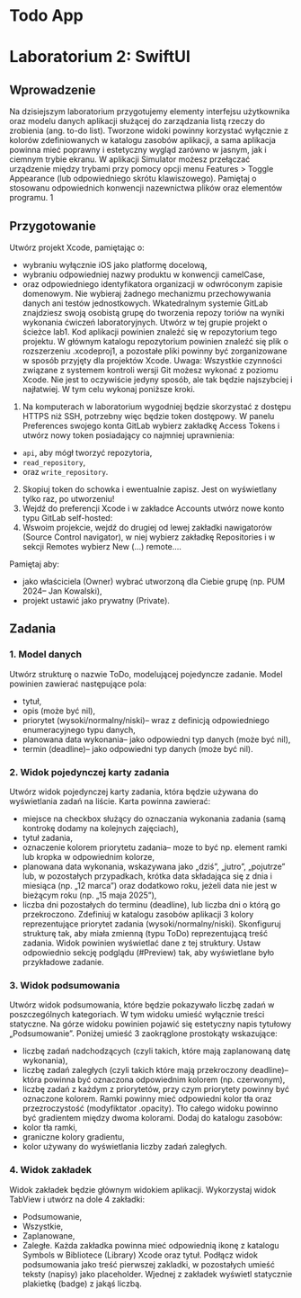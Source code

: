 # Todo App

# Laboratorium 2: SwiftUI
## Wprowadzenie
 Na dzisiejszym laboratorium przygotujemy elementy interfejsu użytkownika oraz modelu
 danych aplikacji służącej do zarządzania listą rzeczy do zrobienia (ang. to-do list).
 Tworzone widoki powinny korzystać wyłącznie z kolorów zdefiniowanych w katalogu
 zasobów aplikacji, a sama aplikacja powinna mieć poprawny i estetyczny wygląd zarówno
 w jasnym, jak i ciemnym trybie ekranu. W aplikacji Simulator możesz przełączać
 urządzenie między trybami przy pomocy opcji menu Features > Toggle Appearance (lub
 odpowiedniego skrótu klawiszowego).
 Pamiętaj o stosowanu odpowiednich konwencji nazewnictwa plików oraz elementów
 programu.
 1
## Przygotowanie
 Utwórz projekt Xcode, pamiętając o:
 - wybraniu wyłącznie iOS jako platformę docelową,
 - wybraniu odpowiedniej nazwy produktu w konwencji camelCase,
 - oraz odpowiedniego identyfikatora organizacji w odwróconym zapisie domenowym.
 Nie wybieraj żadnego mechanizmu przechowywania danych ani testów jednostkowych.
 Wkatedralnym systemie GitLab znajdziesz swoją osobistą grupę do tworzenia repozy
toriów na wyniki wykonania ćwiczeń laboratoryjnych.
 Utwórz w tej grupie projekt o ścieżce lab1. Kod aplikacji powinien znaleźć się w
 repozytorium tego projektu. W głównym katalogu repozytorium powinien znaleźć się
 plik o rozszerzeniu .xcodeproj1, a pozostałe pliki powinny być zorganizowane w sposób
 przyjęty dla projektów Xcode.
 Uwaga: Wszystkie czynności związane z systemem kontroli wersji Git możesz wykonać
 z poziomu Xcode. Nie jest to oczywiście jedyny sposób, ale tak będzie najszybciej i
 najłatwiej. W tym celu wykonaj poniższe kroki.
1. Na komputerach w laboratorium wygodniej będzie skorzystać z dostępu HTTPS
 niż SSH, potrzebny więc będzie token dostępowy. W panelu Preferences swojego
 konta GitLab wybierz zakładkę Access Tokens i utwórz nowy token posiadający co
 najmniej uprawnienia:
- `api`, aby mógł tworzyć repozytoria,
- `read_repository`,
- oraz `write_repository`.
2. Skopiuj token do schowka i ewentualnie zapisz. Jest on wyświetlany tylko raz, po
 utworzeniu!
3. Wejdź do preferencji Xcode i w zakładce Accounts utwórz nowe konto typu GitLab
 self-hosted:
4. Wswoim projekcie, wejdź do drugiej od lewej zakładki nawigatorów (Source Control
 navigator), w niej wybierz zakładkę Repositories i w sekcji Remotes wybierz New
 (...) remote.... 

Pamiętaj aby:
 - jako właściciela (Owner) wybrać utworzoną dla Ciebie grupę (np. PUM 2024– Jan Kowalski),
 - projekt ustawić jako prywatny (Private).


 ## Zadania
 ### 1. Model danych
 Utwórz strukturę o nazwie ToDo, modelującej pojedyncze zadanie. Model powinien
 zawierać następujące pola:
 - tytuł,
 - opis (może być nil),
 - priorytet (wysoki/normalny/niski)– wraz z definicją odpowiedniego enumeracyjnego
 typu danych,
 - planowana data wykonania– jako odpowiedni typ danych (może być nil),
 - termin (deadline)– jako odpowiedni typ danych (może być nil).

### 2. Widok pojedynczej karty zadania
 Utwórz widok pojedynczej karty zadania, która będzie używana do wyświetlania zadań
 na liście. Karta powinna zawierać:
 - miejsce na checkbox służący do oznaczania wykonania zadania (samą kontrokę
 dodamy na kolejnych zajęciach),
 - tytuł zadania,
 - oznaczenie kolorem priorytetu zadania– moze to być np. element ramki lub kropka
 w odpowiednim kolorze,
 - planowana data wykonania, wskazywana jako „dziś”, „jutro”, „pojutrze” lub, w
 pozostałych przypadkach, krótka data składająca się z dnia i miesiąca (np. „12
 marca”) oraz dodatkowo roku, jeżeli data nie jest w bieżącym roku (np. „15 maja
 2025”),
 - liczba dni pozostałych do terminu (deadline), lub liczba dni o którą go przekroczono.
 Zdefiniuj w katalogu zasobów aplikacji 3 kolory reprezentujące priorytet zadania
 (wysoki/normalny/niski).
 Skonfiguruj strukturę tak, aby miała zmienną (typu ToDo) reprezentującą treść zadania.
 Widok powinien wyświetlać dane z tej struktury. Ustaw odpowiednio sekcję podglądu
 (#Preview) tak, aby wyświetlane było przykładowe zadanie.
 ### 3. Widok podsumowania
 Utwórz widok podsumowania, które będzie pokazywało liczbę zadań w poszczególnych
 kategoriach. W tym widoku umieść wyłącznie treści statyczne.
 Na górze widoku powinien pojawić się estetyczny napis tytułowy „Podsumowanie”.
 Poniżej umieść 3 zaokrąglone prostokąty wskazujące:
 - liczbę zadań nadchodzących (czyli takich, które mają zaplanowaną datę wykonania),
 - liczbę zadań zaległych (czyli takich które mają przekroczony deadline)– która
 powinna być oznaczona odpowiednim kolorem (np. czerwonym),
 - liczbę zadań z każdym z priorytetów, przy czym priorytety powinny być oznaczone
 kolorem.
 Ramki powinny mieć odpowiedni kolor tła oraz przezroczystość (modyfiktator .opacity).
 Tło całego widoku powinno być gradientem między dwoma kolorami.
 Dodaj do katalogu zasobów:
 - kolor tła ramki,
 - graniczne kolory gradientu,
 - kolor używany do wyświetlania liczby zadań zaległych.

### 4. Widok zakładek
 Widok zakładek będzie głównym widokiem aplikacji. Wykorzystaj widok TabView i
 utwórz na dole 4 zakładki:
 - Podsumowanie,
 - Wszystkie,
 - Zaplanowane,
 - Zaległe.
 Każda zakładka powinna mieć odpowiednią ikonę z katalogu Symbols w Bibliotece
 (Library) Xcode oraz tytuł. Podłącz widok podsumowania jako treść pierwszej zakladki,
 w pozostałych umieść teksty (napisy) jako placeholder.
 Wjednej z zakładek wyświetl statycznie plakietkę (badge) z jakąś liczbą.